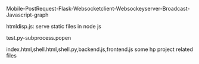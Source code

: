 Mobile-PostRequest-Flask-Websocketclient-Websockeyserver-Broadcast-Javascript-graph

htmldisp.js: serve static files in node js

test.py-subprocess.popen

index.html,shell.html,shell.py,backend.js,frontend.js some hp project related files
